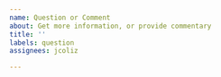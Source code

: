 ```yaml
---
name: Question or Comment
about: Get more information, or provide commentary
title: ''
labels: question
assignees: jcoliz

---
```



